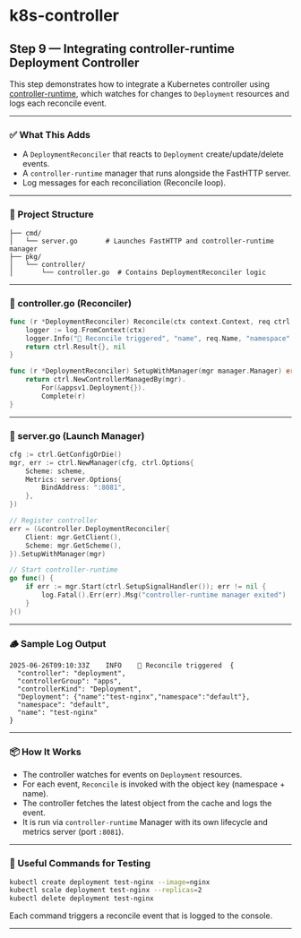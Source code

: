 # k8s-controller
## Step 9 — Integrating controller-runtime Deployment Controller

This step demonstrates how to integrate a Kubernetes controller using [controller-runtime](https://pkg.go.dev/sigs.k8s.io/controller-runtime), which watches for changes to `Deployment` resources and logs each reconcile event.

---

### ✅ What This Adds
- A `DeploymentReconciler` that reacts to `Deployment` create/update/delete events.
- A `controller-runtime` manager that runs alongside the FastHTTP server.
- Log messages for each reconciliation (Reconcile loop).

---

### 📂 Project Structure
```
├── cmd/
│   └── server.go       # Launches FastHTTP and controller-runtime manager
├── pkg/
│   └── controller/
│       └── controller.go  # Contains DeploymentReconciler logic
```

---

### 🔧 controller.go (Reconciler)
```go
func (r *DeploymentReconciler) Reconcile(ctx context.Context, req ctrl.Request) (ctrl.Result, error) {
    logger := log.FromContext(ctx)
    logger.Info("🔁 Reconcile triggered", "name", req.Name, "namespace", req.Namespace)
    return ctrl.Result{}, nil
}

func (r *DeploymentReconciler) SetupWithManager(mgr manager.Manager) error {
    return ctrl.NewControllerManagedBy(mgr).
        For(&appsv1.Deployment{}).
        Complete(r)
}
```

---

### 🚀 server.go (Launch Manager)
```go
cfg := ctrl.GetConfigOrDie()
mgr, err := ctrl.NewManager(cfg, ctrl.Options{
    Scheme: scheme,
    Metrics: server.Options{
        BindAddress: ":8081",
    },
})

// Register controller
err = (&controller.DeploymentReconciler{
    Client: mgr.GetClient(),
    Scheme: mgr.GetScheme(),
}).SetupWithManager(mgr)

// Start controller-runtime
go func() {
    if err := mgr.Start(ctrl.SetupSignalHandler()); err != nil {
        log.Fatal().Err(err).Msg("controller-runtime manager exited")
    }
}()
```

---

### 🪵 Sample Log Output
```
2025-06-26T09:10:33Z    INFO    🔁 Reconcile triggered  {
  "controller": "deployment",
  "controllerGroup": "apps",
  "controllerKind": "Deployment",
  "Deployment": {"name":"test-nginx","namespace":"default"},
  "namespace": "default",
  "name": "test-nginx"
}
```

---

### 📦 How It Works
- The controller watches for events on `Deployment` resources.
- For each event, `Reconcile` is invoked with the object key (namespace + name).
- The controller fetches the latest object from the cache and logs the event.
- It is run via `controller-runtime` Manager with its own lifecycle and metrics server (port `:8081`).

---

### 🔁 Useful Commands for Testing
```bash
kubectl create deployment test-nginx --image=nginx
kubectl scale deployment test-nginx --replicas=2
kubectl delete deployment test-nginx
```
Each command triggers a reconcile event that is logged to the console.

---

